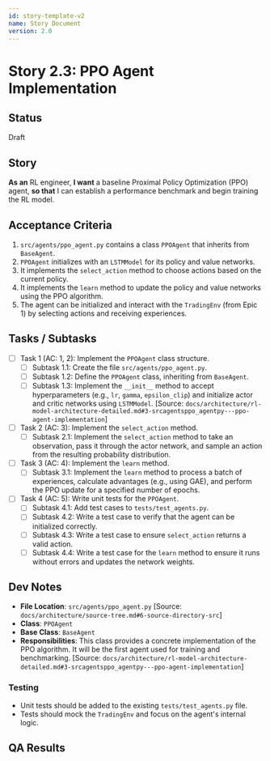```yaml
---
id: story-template-v2
name: Story Document
version: 2.0
---
```


# Story 2.3: PPO Agent Implementation

## Status
Draft

## Story
**As an** RL engineer,
**I want** a baseline Proximal Policy Optimization (PPO) agent,
**so that** I can establish a performance benchmark and begin training the RL model.

## Acceptance Criteria
1. `src/agents/ppo_agent.py` contains a class `PPOAgent` that inherits from `BaseAgent`.
2. `PPOAgent` initializes with an `LSTMModel` for its policy and value networks.
3. It implements the `select_action` method to choose actions based on the current policy.
4. It implements the `learn` method to update the policy and value networks using the PPO algorithm.
5. The agent can be initialized and interact with the `TradingEnv` (from Epic 1) by selecting actions and receiving experiences.

## Tasks / Subtasks
- [ ] Task 1 (AC: 1, 2): Implement the `PPOAgent` class structure.
    - [ ] Subtask 1.1: Create the file `src/agents/ppo_agent.py`.
    - [ ] Subtask 1.2: Define the `PPOAgent` class, inheriting from `BaseAgent`.
    - [ ] Subtask 1.3: Implement the `__init__` method to accept hyperparameters (e.g., `lr`, `gamma`, `epsilon_clip`) and initialize actor and critic networks using `LSTMModel`. [Source: `docs/architecture/rl-model-architecture-detailed.md#3-srcagentsppo_agentpy---ppo-agent-implementation`]
- [ ] Task 2 (AC: 3): Implement the `select_action` method.
    - [ ] Subtask 2.1: Implement the `select_action` method to take an observation, pass it through the actor network, and sample an action from the resulting probability distribution.
- [ ] Task 3 (AC: 4): Implement the `learn` method.
    - [ ] Subtask 3.1: Implement the `learn` method to process a batch of experiences, calculate advantages (e.g., using GAE), and perform the PPO update for a specified number of epochs.
- [ ] Task 4 (AC: 5): Write unit tests for the `PPOAgent`.
    - [ ] Subtask 4.1: Add test cases to `tests/test_agents.py`.
    - [ ] Subtask 4.2: Write a test case to verify that the agent can be initialized correctly.
    - [ ] Subtask 4.3: Write a test case to ensure `select_action` returns a valid action.
    - [ ] Subtask 4.4: Write a test case for the `learn` method to ensure it runs without errors and updates the network weights.

## Dev Notes
- **File Location**: `src/agents/ppo_agent.py` [Source: `docs/architecture/source-tree.md#6-source-directory-src`]
- **Class**: `PPOAgent`
- **Base Class**: `BaseAgent`
- **Responsibilities**: This class provides a concrete implementation of the PPO algorithm. It will be the first agent used for training and benchmarking. [Source: `docs/architecture/rl-model-architecture-detailed.md#3-srcagentsppo_agentpy---ppo-agent-implementation`]

### Testing
- Unit tests should be added to the existing `tests/test_agents.py` file.
- Tests should mock the `TradingEnv` and focus on the agent's internal logic.

## QA Results
